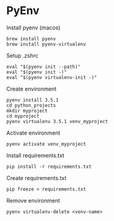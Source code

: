 # PyEnv

Install pyenv (macos)

```
brew install pyenv
brew install pyenv-virtualenv
```

Setup .zshrc

```
eval "$(pyenv init --path)"
eval "$(pyenv init -)"
eval "$(pyenv virtualenv-init -)"
```

Create environment

```
pyenv install 3.5.1
cd python_projects
mkdir myproject
cd myproject
pyenv virtualenv 3.5.1 venv_myproject
```

Activate environment

```
pyenv activate venv_myproject
```

Install requirements.txt

```
pip install -r requirements.txt
```

Create requirements.txt

```
pip freeze > requirements.txt
```

Remove environment

```
pyenv virtualenv-delete <venv-name>
```



